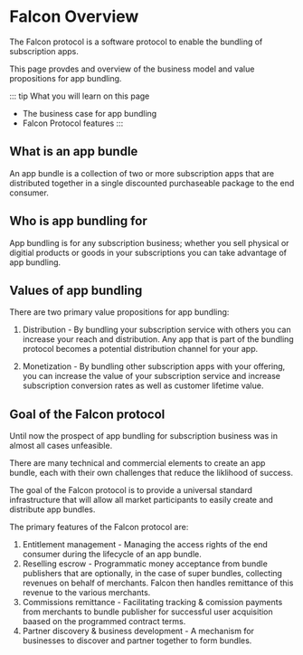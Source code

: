 # Falcon Overview

The Falcon protocol is a software protocol to enable the bundling of subscription apps. 

This page provdes and overview of the business model and value propositions for
app bundling.


::: tip What you will learn on this page
- The business case for app bundling
- Falcon Protocol features
:::


## What is an app bundle
An app bundle is a collection of two or more subscription apps that are distributed together in a single discounted purchaseable package to the end consumer.

## Who is app bundling for
App bundling is for any subscription business; whether you sell physical or
digitial products or goods in your subscriptions you can take advantage of app
bundling.

## Values of app bundling
There are two primary value propositions for app bundling:

1. Distribution - By bundling your subscription service with others you can
   increase your reach and distribution. Any app that is part of the bundling
   protocol becomes a potential distribution channel for your app.

2. Monetization - By bundling other subscription apps with your offering, you
   can increase the value of your subscription service and increase subscription
   conversion rates as well as customer lifetime value.

## Goal of the Falcon protocol
Until now the prospect of app bundling for subscription business was in almost
all cases unfeasible. 

There are many technical and commercial elements to create an app bundle, each
with their own challenges that reduce the liklihood of success. 

The goal of the Falcon protocol is to provide a universal standard infrastructure that will allow all market participants to easily create and distribute app bundles.

The primary features of the Falcon protocol are:
1. Entitlement management - Managing the access rights of the end consumer during
   the lifecycle of an app bundle.
2. Reselling escrow - Programmatic money acceptance from bundle publishers that
   are optionally, in the case of super bundles, collecting revenues on behalf
   of merchants. Falcon then handles remittance of this revenue to the various
   merchants.
3. Commissions remittance - Facilitating tracking & comission payments from merchants to bundle
   publisher for successful user acquisition baased on the programmed contract terms. 
4. Partner discovery & business development - A mechanism for businesses to
   discover and partner together to form bundles.
